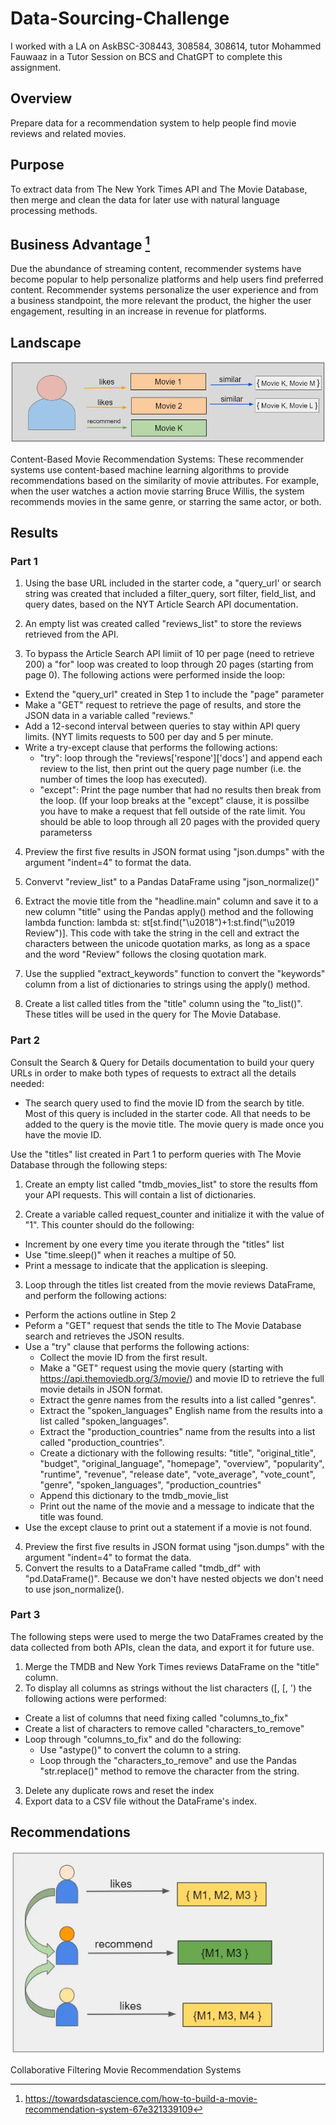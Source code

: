 # Data-Sourcing-Challenge

I worked with a LA on AskBSC-308443, 308584, 308614, tutor Mohammed Fauwaaz in a Tutor Session on BCS and ChatGPT to complete this assignment.

## Overview
Prepare data for a recommendation system to help people find movie reviews and related movies.

## Purpose
To extract data from The New York Times API and The Movie Database, then merge and clean the data for later use with natural language processing methods.

## Business Advantage [^1]

Due the abundance of streaming content, recommender systems have become popular to help personalize platforms and help users find preferred content.
Recommender systems personalize the user experience and from a business standpoint, the more relevant the product, the higher the user engagement, resulting in an increase in revenue for platforms.

## Landscape

![Content_Recommendation](images/movie_system-1.webp)

Content-Based Movie Recommendation Systems: These recommender systems use content-based machine learning algorithms to provide recommendations based on the similarity of movie attributes. For example, when the user watches a action movie starring Bruce Willis, the system recommends movies in the same genre, or starring the same actor, or both.

## Results

### Part 1
1. Using the base URL included in the starter code, a "query_url' or search string was created that included a filter_query, sort filter, field_list, and query dates, based on the NYT Article Search API documentation.

2. An empty list was created called "reviews_list" to store the reviews retrieved from the API.

3. To bypass the Article Search API limiit of 10 per page (need to retrieve 200) a "for" loop was created to loop through 20 pages (starting from page 0). The following actions were performed inside the loop:
  - Extend the "query_url" created in Step 1 to include the "page" parameter
  - Make a "GET" request to retrieve the page of results, and store the JSON data in a variable called "reviews."
  - Add a 12-second interval between queries to stay within API query limits. (NYT limits requests to 500 per day     and 5 per minute.
  - Write a try-except clause that performs the following actions:
    * "try": loop through the "reviews['respone']['docs'] and append each review to the list, then print out the      query page number (i.e. the number of times the loop has executed).
    * "except": Print the page number that had no results then break from the loop. (If your loop breaks at the
      "except" clause, it is possilbe you have to make a request that fell outside of the rate limit. You should         be able to loop through all 20 pages with the provided query parameterss

4.  Preview the first five results in JSON format using "json.dumps" with the argument "indent=4" to format the data.

5. Convervt "review_list" to a Pandas DataFrame using "json_normalize()"

6. Extract the movie title from the "headline.main" column and save it to a new column "title" using the Pandas apply() method and the following lambda function: lambda st: st[st.find("\u2018")+1:st.find("\u2019 Review")].
This code with take the string in the cell and extract the characters between the unicode quotation marks, as long as a space and the word "Review" follows the closing quotation mark.
7.  Use the supplied "extract_keywords" function to convert the "keywords" column from a list of dictionaries to strings using the apply() method.
8.  Create a list called titles from the "title" column using the "to_list()". These titles will be used in the query for The Movie Database.

### Part 2
Consult the Search & Query for Details documentation to build your query URLs in order to make both types of requests to extract all the details needed:
- The search query used to find the movie ID from the search by title. Most of this query is included in the starter code. All that needs to be added to the query is the movie title. The movie query is made once you have the movie ID.

Use the "titles" list created in Part 1 to perform queries with The Movie Database through the following steps:
1.  Create an empty list called "tmdb_movies_list" to store the results ffom your API requests. This will contain a list of dictionaries.

2.  Create a variable called request_counter and initialize it with the value of "1". This counter should do the following:
  - Increment by one every time you iterate through the "titles" list
  - Use "time.sleep()" when it reaches a multipe of 50.
  - Print a message to indicate that the application is sleeping.

3.  Loop through the titles list created from the movie reviews DataFrame, and perform the following actions:
  - Perform the actions outline in Step 2
  - Peform a "GET" request that sends the title to The Movie Database search and retrieves the JSON results.
  - Use a "try" clause that performs the following actions:
    * Collect the movie ID from the first result.
    * Make a "GET" request using the movie query (starting with https://api.themoviedb.org/3/movie/) and movie ID to retrieve the full movie details in JSON format.
    * Extract the genre names from the results into a list called "genres".
    * Extract the "spoken_languages" English name from the results into a list called "spoken_languages".
    * Extract the "production_countries" name from the results into a list called "production_countries".
    * Create a dictionary with the following results: "title", "original_title", "budget", "original_language",
      "homepage", "overview", "popularity", "runtime", "revenue", "release date", "vote_average", "vote_count", "genre", "spoken_languages",                     "production_countries"
    * Append this dictionary to the tmdb_movie_list
    * Print out the name of the movie and a message to indicate that the title was found.
  - Use the except clause to print out a statement if a movie is not found.
4.  Preview the first five results in JSON format using "json.dumps" with the argument "indent=4" to format the data.
5.  Convert the results to a DataFrame called "tmdb_df" with "pd.DataFrame()". Because we don't have nested objects we don't need to use json_normalize().

### Part 3
The following steps were used to merge the two DataFrames created by the data collected from both APIs, clean the data, and export it for future use.
1.  Merge the TMDB and New York Times reviews DataFrame on the "title" column.
2.  To display all columns as strings without the list characters ([, [, ') the following actions were performed:
  - Create a list of columns that need fixing called "columns_to_fix"
  - Create a list of characters to remove called "characters_to_remove"
  - Loop through "columns_to_fix" and do the following:
    * Use "astype()" to convert the column to a string.
    * Loop through the "characters_to_remove" and use the Pandas "str.replace()" method to remove the character from the string.
3.  Delete any duplicate rows and reset the index
4.  Export data to a CSV file without the DataFrame's index.
  
## Recommendations

![Content_Recommendation](images/movie_system-2.webp)

Collaborative Filtering Movie Recommendation Systems

[^1]: https://towardsdatascience.com/how-to-build-a-movie-recommendation-system-67e321339109
